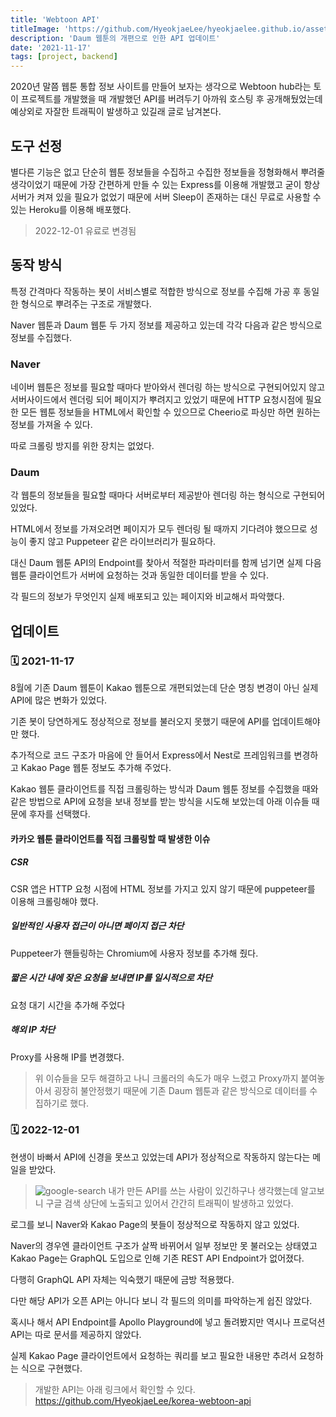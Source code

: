 ```yaml
---
title: 'Webtoon API'
titleImage: 'https://github.com/HyeokjaeLee/hyeokjaelee.github.io/assets/71566740/99b6a086-1283-4088-81cc-4cb857c3ccdb'
description: 'Daum 웹툰의 개편으로 인한 API 업데이트'
date: '2021-11-17'
tags: [project, backend]
---
```


2020년 말쯤 웹툰 통합 정보 사이트를 만들어 보자는 생각으로 Webtoon hub라는 토이 프로젝트를 개발했을 때 개발했던 API를 버려두기 아까워 호스팅 후 공개해뒀었는데 예상외로 자잘한 트래픽이 발생하고 있길래 글로 남겨본다.

## 도구 선정

별다른 기능은 없고 단순히 웹툰 정보들을 수집하고 수집한 정보들을 정형화해서 뿌려줄 생각이었기 때문에 가장 간편하게 만들 수 있는 Express를 이용해 개발했고 굳이 항상 서버가 켜져 있을 필요가 없었기 때문에 서버 Sleep이 존재하는 대신 무료로 사용할 수 있는 Heroku를 이용해 배포했다.

> 2022-12-01 유료로 변경됨

## 동작 방식

특정 간격마다 작동하는 봇이 서비스별로 적합한 방식으로 정보를 수집해 가공 후 동일한 형식으로 뿌려주는 구조로 개발했다.

Naver 웹툰과 Daum 웹툰 두 가지 정보를 제공하고 있는데 각각 다음과 같은 방식으로 정보를 수집했다.

### Naver

네이버 웹툰은 정보를 필요할 때마다 받아와서 렌더링 하는 방식으로 구현되어있지 않고 서버사이드에서 렌더링 되어 페이지가 뿌려지고 있었기 때문에 HTTP 요청시점에 필요한 모든 웹툰 정보들을 HTML에서 확인할 수 있으므로 Cheerio로 파싱만 하면 원하는 정보를 가져올 수 있다.

따로 크롤링 방지를 위한 장치는 없었다.

### Daum

각 웹툰의 정보들을 필요할 때마다 서버로부터 제공받아 렌더링 하는 형식으로 구현되어있었다.

HTML에서 정보를 가져오려면 페이지가 모두 렌더링 될 때까지 기다려야 했으므로 성능이 좋지 않고 Puppeteer 같은 라이브러리가 필요하다.

대신 Daum 웹툰 API의 Endpoint를 찾아서 적절한 파라미터를 함께 넘기면 실제 다음 웹툰 클라이언트가 서버에 요청하는 것과 동일한 데이터를 받을 수 있다.

각 필드의 정보가 무엇인지 실제 배포되고 있는 페이지와 비교해서 파악했다.

## 업데이트

### 🗓️ 2021-11-17

8월에 기존 Daum 웹툰이 Kakao 웹툰으로 개편되었는데 단순 명칭 변경이 아닌 실제 API에 많은 변화가 있었다.

기존 봇이 당연하게도 정상적으로 정보를 불러오지 못했기 때문에 API를 업데이트해야만 했다.

추가적으로 코드 구조가 마음에 안 들어서 Express에서 Nest로 프레임워크를 변경하고 Kakao Page 웹툰 정보도 추가해 주었다.

Kakao 웹툰 클라이언트를 직접 크롤링하는 방식과 Daum 웹툰 정보를 수집했을 때와 같은 방법으로 API에 요청을 보내 정보를 받는 방식을 시도해 보았는데 아래 이슈들 때문에 후자를 선택했다.

#### 카카오 웹툰 클라이언트를 직접 크롤링할 때 발생한 이슈

##### CSR

CSR 앱은 HTTP 요청 시점에 HTML 정보를 가지고 있지 않기 때문에 puppeteer를 이용해 크롤링해야 했다.

##### 일반적인 사용자 접근이 아니면 페이지 접근 차단

Puppeteer가 핸들링하는 Chromium에 사용자 정보를 추가해 줬다.

##### 짧은 시간 내에 잦은 요청을 보내면 IP를 일시적으로 차단

요청 대기 시간을 추가해 주었다

##### 해외 IP 차단

Proxy를 사용해 IP를 변경했다.

> 위 이슈들을 모두 해결하고 나니 크롤러의 속도가 매우 느렸고 Proxy까지 붙여놓아서 굉장히 불안정했기 때문에 기존 Daum 웹툰과 같은 방식으로 데이터를 수집하기로 했다.

### 🗓️ 2022-12-01

현생이 바빠서 API에 신경을 못쓰고 있었는데 API가 정상적으로 작동하지 않는다는 메일을 받았다.

> ![google-search](https://github.com/HyeokjaeLee/hyeokjaelee.github.io/assets/71566740/079d3499-6fd0-4f60-b26c-460f46619ce0)
> 내가 만든 API를 쓰는 사람이 있긴하구나 생각했는데 알고보니 구글 검색 상단에 노출되고 있어서 간간히 트래픽이 발생하고 있었다.

로그를 보니 Naver와 Kakao Page의 봇들이 정상적으로 작동하지 않고 있었다.

Naver의 경우엔 클라이언트 구조가 살짝 바뀌어서 일부 정보만 못 불러오는 상태였고 Kakao Page는 GraphQL 도입으로 인해 기존 REST API Endpoint가 없어졌다.

다행히 GraphQL API 자체는 익숙했기 때문에 금방 적용했다.

다만 해당 API가 오픈 API는 아니다 보니 각 필드의 의미를 파악하는게 쉽진 않았다.

혹시나 해서 API Endpoint를 Apollo Playground에 넣고 돌려봤지만 역시나 프로덕션 API는 따로 문서를 제공하지 않았다.

실제 Kakao Page 클라이언트에서 요청하는 쿼리를 보고 필요한 내용만 추려서 요청하는 식으로 구현했다.

> 개발한 API는 아래 링크에서 확인할 수 있다.
> https://github.com/HyeokjaeLee/korea-webtoon-api
